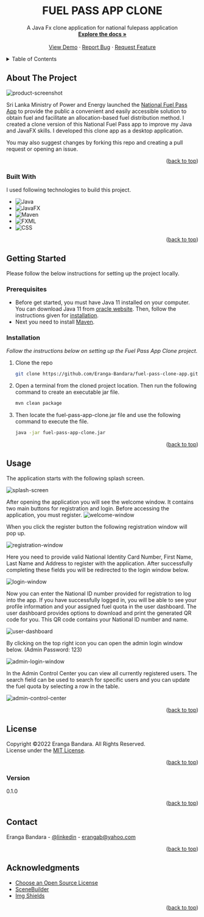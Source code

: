 <a name="readme-top"></a>

<!-- PROJECT LOGO -->
<br />
<div align="center">
  <a href="https://github.com/Eranga-Bandara/fuel-pass-clone-app">
  <p align="center">
  <img src="">
</p>

  </a>

<h1 align="center">FUEL PASS APP CLONE</h1>

  <p align="center">
    A Java Fx clone application for national fulepass application
    <br />
    <a href="https://github.com/Eranga-Bandara/mini-game"><strong>Explore the docs »</strong></a>
    <br />
    <br />
    <a href="https://eranga-bandara.github.io/mini-game/">View Demo</a>
    ·
    <a href="https://github.com/Eranga-Bandara/mini-game/issues">Report Bug</a>
    ·
    <a href="https://github.com/Eranga-Bandara/mini-game/issues">Request Feature</a>
  </p>
</div>



<!-- TABLE OF CONTENTS -->
<details>
  <summary>Table of Contents</summary>
  <ol>
    <li>
      <a href="#about-the-project">About The Project</a>
      <ul>
        <li><a href="#built-with">Built With</a></li>
      </ul>
    </li>
    <li>
      <a href="#getting-started">Getting Started</a>
      <ul>
        <li><a href="#prerequisites">Prerequisites</a></li>
        <li><a href="#installation">Installation</a></li>
      </ul>
    </li>
    <li><a href="#usage">Usage</a></li>
    <li><a href="#license">License</a></li>
    <li><a href="#Version">Version</a></li>
    <li><a href="#contact">Contact</a></li>
    <li><a href="#acknowledgments">Acknowledgments</a></li>
  </ol>
</details>



<!-- ABOUT THE PROJECT -->
## About The Project

![product-screenshot](/src/main/resources/images/img/splash-screen.png)

Sri Lanka Ministry of Power and Energy launched the [National Fuel Pass App](https://fuelpass.gov.lk/) to provide the public a convenient and easily accessible solution to obtain fuel and facilitate an allocation-based fuel distribution method.
I created a clone version of this National Fuel Pass app to improve  my Java and JavaFX skills.
I developed this clone app as a desktop application.

You may also suggest changes by forking this repo and creating a pull request or opening an issue.

<p align="right">(<a href="#readme-top">back to top</a>)</p>



### Built With

I used following technologies to build this project.

- ![Java](https://img.shields.io/badge/-Java-orange)
- ![JavaFX](https://img.shields.io/badge/-JavaFX-yellowgreen)
- ![Maven](https://img.shields.io/badge/-Maven-red)
- ![FXML](https://img.shields.io/badge/-FXML-lightgrey)
- ![CSS](https://img.shields.io/badge/-CSS-blue)

<p align="right">(<a href="#readme-top">back to top</a>)</p>



<!-- GETTING STARTED -->
## Getting Started

Please follow the below instructions for setting up the project locally.

### Prerequisites

- Before get started, you must have Java 11 installed on your computer. You can download Java 11 from [oracle website](https://www.oracle.com/java/technologies/downloads/#java11).
Then, follow the instructions given for [installation](https://docs.oracle.com/en/java/javase/11/install/overview-jdk-installation.html#GUID-8677A77F-231A-40F7-98B9-1FD0B48C346A).
- Next you need to install [Maven](https://maven.apache.org/download.cgi).

### Installation

_Follow the instructions below on setting up the Fuel Pass App Clone project._


1. Clone the repo
   ```sh
   git clone https://github.com/Eranga-Bandara/fuel-pass-clone-app.git
   ```
2. Open a terminal from the cloned project location. 
Then run the following command to create an executable jar file.

   ```sh
   mvn clean package
   ```
3. Then locate the fuel-pass-app-clone.jar file and use the following command to execute the file.

   ```sh
   java -jar fuel-pass-app-clone.jar
   ```



<p align="right">(<a href="#readme-top">back to top</a>)</p>



<!-- USAGE -->
## Usage

The application starts with the following splash screen.

![splash-screen](/src/main/resources/images/img/splash-screen.png)

After opening the application you will see the welcome window. It contains two main buttons for registration and login.
Before accessing the application, you must register.
![welcome-window](/src/main/resources/images/img/welcome-page.png)

When you click the register button the following registration window will pop up.

![registration-window](/src/main/resources/images/img/registration-page.png)

Here you need to provide valid National Identity Card Number, First Name, Last Name and Address to register with the application.
After successfully completing these fields you will be redirected to the login window below.

![login-window](/src/main/resources/images/img/login-page.png)

Now you can enter the National ID number provided for registration to log into the app.
If you have successfully logged in, you will be able to see your profile information and your assigned fuel quota in the user dashboard.
The user dashboard provides options to download and print the generated QR code for you. This QR code contains your National ID number and name.

![user-dashboard](/src/main/resources/images/img/user-dashboard.png)

By clicking on the top right icon you can open the admin login window below. (Admin Password: 123)

![admin-login-window](/src/main/resources/images/img/admin-login-page.png)

In the Admin Control Center you can view all currently registered users.
The search field can be used to search for specific users and you can update the fuel quota by selecting a row in the table.

![admin-control-center](/src/main/resources/images/img/admin-control-center.png)

<p align="right">(<a href="#readme-top">back to top</a>)</p>

<!-- LICENSE -->
## License

Copyright &copy;2022 Eranga Bandara. All Rights Reserved.<br>
License under the [MIT License](LICENSE.txt).

<p align="right">(<a href="#readme-top">back to top</a>)</p> 


<!-- Version -->
### Version
0.1.0

<p align="right">(<a href="#readme-top">back to top</a>)</p> 

<!-- CONTACT -->
## Contact

Eranga Bandara - [@linkedin](https://www.linkedin.com/in/eranga-bandara-75667b15a/) - erangab@yahoo.com

<p align="right">(<a href="#readme-top">back to top</a>)</p>



<!-- ACKNOWLEDGMENTS -->
## Acknowledgments

* [Choose an Open Source License](https://choosealicense.com/)
* [SceneBuilder](https://gluonhq.com/products/scene-builder/)
* [Img Shields](https://shields.io)


<p align="right">(<a href="#readme-top">back to top</a>)</p>